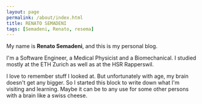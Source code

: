 ```yaml
---
layout: page
permalink: /about/index.html
title: RENATO SEMADENI
tags: [Semadeni, Renato, resema]
---
```


My name is **Renato Semadeni**, and this is my personal blog.  

I'm a Software Engineer, a Medical Physicist and a Biomechanical. I studied mostly at the ETH Zurich as well as at the HSR Rapperswil.

I love to remember stuff I looked at. But unfortunately with age, my brain doesn't get any bigger. So I started this block to write down what I'm visiting and learning. Maybe it can be to any use for some other persons with a brain like a swiss cheese.
